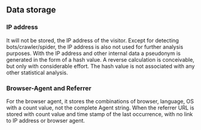 ## Data storage

### IP address

It will not be stored, the IP address of the visitor. Except for detecting bots/crawler/spider, the IP address is also not used for further analysis purposes. With the IP address and other internal data a pseudonym is generated in the form of a hash value. A reverse calculation is conceivable, but only with considerable effort. The hash value is not associated with any other statistical analysis.

### Browser-Agent and Referrer

For the browser agent, it stores the combinations of browser, language, OS with a count value, not the complete Agent string. When the referrer URL is stored with count value and time stamp of the last occurrence, with no link to IP address or browser agent.
